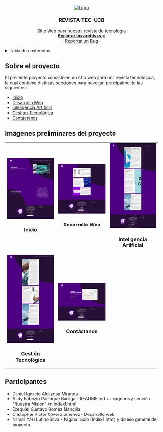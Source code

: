 <div align="center">
    <a href="https://github.com/Daniel171202/ProyectoRevistaTecnologica">
        <img src="https://i.ibb.co/h8L4KKM/logo-revista.png" alt="Logo" width="80" height="80">
    </a>
    <h3 align="center">REVISTA-TEC-UCB</h3>
    <p align="center">
        Sitio Web para nuestra revista de tecnología
        <br />
        <a href="https://github.com/Daniel171202/ProyectoRevistaTecnologica"><strong>Explorar los archivos »</strong></a>
        <br>
        ·
        <a href="https://github.com/Daniel171202/ProyectoRevistaTecnologica/issues">Reportar un Bug</a>
        ·
    </p>
    
</div>
<details>
  <summary>Tabla de contenidos</summary>
  <ol>
    <li>
      <a href="#Sobre-el-proyecto">Sobre el proyecto</a>
    </li>
    <li>
      <a href="#Imágenes-preliminares-del-proyecto">Imágenes preliminares del proyecto</a>
    </li>
    <li>
      <a href="#Participantes">Participantes</a>
    </li>
  </ol>
</details>

## Sobre el proyecto
El presente proyecto consiste en un sitio web para una revista tecnológica, la cual contiene
distintas secciones para navegar, principalmente las siguientes:
* <a href="index1.html">Inicio</a>
* <a href="desarrolloWeb.html">Desarrollo Web</a>
* <a href="ia.html">Inteligencia Artifical</a>
* <a href="GestionTecnologica.html">Gestión Tecnológica</a>
* <a href="Contactanos.html">Contáctanos</a>

## Imágenes preliminares del proyecto

<div align="center">
  <table>
    <tr>
      <td>
        <a href="imagenes-preliminares/index.png" onclick="window.open(this.href,'_blank','width=800,height=600');return false;">
          <img src="imagenes-preliminares/index.png" alt="Inicio" width="200"/>
        </a>
        <h3 align="center">Inicio</h3>
      </td>
      <td>
        <a href="imagenes-preliminares/desarrollo web.png" onclick="window.open(this.href,'_blank','width=800,height=600');return false;">
          <img src="imagenes-preliminares/desarrollo web.png" alt="Desarrollo Web" width="200"/>
        </a>
        <h3 align="center">Desarrollo Web</h3>
      </td>
      <td>
        <a href="imagenes-preliminares/inteligencia artificial.png" onclick="window.open(this.href,'_blank','width=800,height=600');return false;">
          <img src="imagenes-preliminares/inteligencia artificial.png" alt="Inteligencia Artificial" width="200"/>
        </a>
        <h3 align="center">Inteligencia Artificial</h3>
      </td>
    </tr>
    <tr>
      <td>
        <a href="imagenes-preliminares/gestion tecnologica.png" onclick="window.open(this.href,'_blank','width=800,height=600');return false;">
          <img src="imagenes-preliminares/gestion tecnologica.png" alt="Gestión Tecnológica" width="200"/>
        </a>
        <h3 align="center">Gestión Tecnológica</h3>
      </td>
      <td>
        <a href="imagenes-preliminares/contactanos.png" onclick="window.open(this.href,'_blank','width=800,height=600');return false;">
          <img src="imagenes-preliminares/contactanos.png" alt="Contáctanos" width="200"/>
        </a>
        <h3 align="center">Contáctanos</h3>
      </td>
    </tr>
  </table>
</div>

## Participantes
* Daniel Ignacio Aldazosa Miranda
* Andy Fabrizio Palenque Barriga - README.md + imágenes y sección "Nuestra Misión" en index1.html
* Ezequiel Gustavo Gomez Mancilla
* Cristopher Victor Olivera Jimenez - Desarrollo web
* Nilmar Yael Lutino Silva - Página inicio (Index1.html) y diseño general del proyecto.
